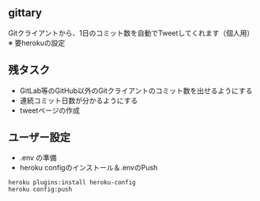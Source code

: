 ## gittary
Gitクライアントから、1日のコミット数を自動でTweetしてくれます（個人用）  
※ 要herokuの設定

## 残タスク
- GitLab等のGitHub以外のGitクライアントのコミット数を出せるようにする
- 連続コミット日数が分かるようにする
- tweetページの作成

## ユーザー設定
- .env の準備
- heroku configのインストール＆.envのPush
```
heroku plugins:install heroku-config
heroku config:push
```